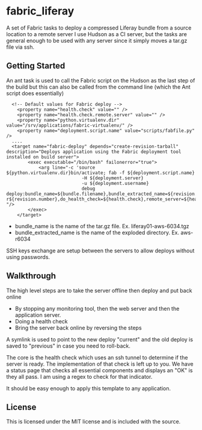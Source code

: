 fabric_liferay
==============

A set of Fabric tasks to deploy a compressed Liferay bundle from a source location to a remote server
I use Hudson as a CI server, but the tasks are general enough to be used with any server since it simply moves
a tar.gz file via ssh.


## Getting Started
An ant task is used to call the Fabric script on the Hudson as the last step of the build but this can also
be called from the command line (which the Ant script does essentially)


```
  <!-- Default values for Fabric deploy -->
	<property name="health.check" value="" />
	<property name="health.check.remote.server" value="" />
	<property name="python.virtualenv.dir" value="/srv/applications/fabric-virtualenv/" />
	<property name="deployment.script.name" value="scripts/fabfile.py" />
  ....
  <target name="fabric-deploy" depends="create-revision-tarball" description="Deploys application using the Fabric deployment tool installed on build server">
		<exec executable="/bin/bash" failonerror="true">
		    <arg line="-c 'source ${python.virtualenv.dir}bin/activate; fab -f ${deployment.script.name}
		  					-H ${deployment.server}
		  					-u ${deployment.username}
		  					debug deploy:bundle_name=${bundle.filename},bundle_extracted_name=${revision.branch}-r${revision.number},do_health_check=${health.check},remote_server=${health.check.remote.server}' "/>
		</exec>
	</target>
```

* bundle_name is the name of the tar.gz file. Ex. liferay01-aws-6034.tgz
* bundle_extracted_name is the name of the exploded directory. Ex. aws-r6034

SSH keys exchange are setup between the servers to allow deploys without using passwords.

## Walkthrough

The high level steps are to take the server offline then deploy and put back online
* By stopping any monitoring tool, then the web server and then the application server.
* Doing a health check
* Bring the server back online by reversing the steps

A symlink is used to point to the new deploy "current" and the old deploy is saved to "previous"
in case you need to roll-back.

The core is the health check which uses an ssh tunnel to determine if the server is ready.
The implementation of that check is left up to you. We have a status page that checks all essential components
and displays an "OK" is they all pass. I am using a regex to check for that indicator.


It should be easy enough to apply this template to any application.

## License

This is licensed under the MIT license and is included with the source.
